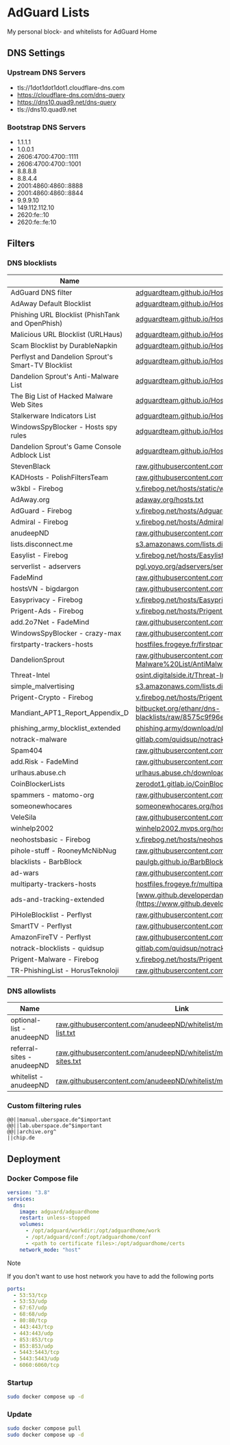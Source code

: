 # AdGuard Lists

My personal block- and whitelists for AdGuard Home

## DNS Settings

### Upstream DNS Servers

- tls://1dot1dot1dot1.cloudflare-dns.com
- https://cloudflare-dns.com/dns-query
- https://dns10.quad9.net/dns-query
- tls://dns10.quad9.net

### Bootstrap DNS Servers

- 1.1.1.1
- 1.0.0.1
- 2606:4700:4700::1111
- 2606:4700:4700::1001
- 8.8.8.8
- 8.8.4.4
- 2001:4860:4860::8888
- 2001:4860:4860::8844
- 9.9.9.10
- 149.112.112.10
- 2620:fe::10
- 2620:fe::fe:10

## Filters

### DNS blocklists

| Name                                                     | Link                                                                                   |
|----------------------------------------------------------|----------------------------------------------------------------------------------------|
| AdGuard DNS filter                                       | [adguardteam.github.io/HostlistsRegistry/assets/filter_1.txt](https://adguardteam.github.io/HostlistsRegistry/assets/filter_1.txt)   |
| AdAway Default Blocklist                                 | [adguardteam.github.io/HostlistsRegistry/assets/filter_2.txt](https://adguardteam.github.io/HostlistsRegistry/assets/filter_2.txt)   |
| Phishing URL Blocklist (PhishTank and OpenPhish)         | [adguardteam.github.io/HostlistsRegistry/assets/filter_30.txt](https://adguardteam.github.io/HostlistsRegistry/assets/filter_30.txt) |
| Malicious URL Blocklist (URLHaus)                        | [adguardteam.github.io/HostlistsRegistry/assets/filter_11.txt](https://adguardteam.github.io/HostlistsRegistry/assets/filter_11.txt) |
| Scam Blocklist by DurableNapkin                          | [adguardteam.github.io/HostlistsRegistry/assets/filter_10.txt](https://adguardteam.github.io/HostlistsRegistry/assets/filter_10.txt) |
| Perflyst and Dandelion Sprout's Smart-TV Blocklist       | [adguardteam.github.io/HostlistsRegistry/assets/filter_7.txt](https://adguardteam.github.io/HostlistsRegistry/assets/filter_7.txt)   |
| Dandelion Sprout's Anti-Malware List                     | [adguardteam.github.io/HostlistsRegistry/assets/filter_12.txt](https://adguardteam.github.io/HostlistsRegistry/assets/filter_12.txt) |
| The Big List of Hacked Malware Web Sites                 | [adguardteam.github.io/HostlistsRegistry/assets/filter_9.txt](https://adguardteam.github.io/HostlistsRegistry/assets/filter_9.txt)   |
| Stalkerware Indicators List                              | [adguardteam.github.io/HostlistsRegistry/assets/filter_31.txt](https://adguardteam.github.io/HostlistsRegistry/assets/filter_31.txt) |
| WindowsSpyBlocker - Hosts spy rules                      | [adguardteam.github.io/HostlistsRegistry/assets/filter_23.txt](https://adguardteam.github.io/HostlistsRegistry/assets/filter_23.txt) |
| Dandelion Sprout's Game Console Adblock List             | [adguardteam.github.io/HostlistsRegistry/assets/filter_6.txt](https://adguardteam.github.io/HostlistsRegistry/assets/filter_6.txt)   |
| StevenBlack                                              | [raw.githubusercontent.com/StevenBlack/hosts/master/hosts](https://raw.githubusercontent.com/StevenBlack/hosts/master/hosts)             |
| KADHosts - PolishFiltersTeam                             | [raw.githubusercontent.com/PolishFiltersTeam/KADhosts/master/KADhosts.txt](https://raw.githubusercontent.com/PolishFiltersTeam/KADhosts/master/KADhosts.txt) |
| w3kbl - Firebog                                         | [v.firebog.net/hosts/static/w3kbl.txt](https://v.firebog.net/hosts/static/w3kbl.txt)                               |
| AdAway.org                                               | [adaway.org/hosts.txt](https://adaway.org/hosts.txt)                                               |
| AdGuard - Firebog                                       | [v.firebog.net/hosts/AdguardDNS.txt](https://v.firebog.net/hosts/AdguardDNS.txt)                             |
| Admiral - Firebog                                       | [v.firebog.net/hosts/Admiral.txt](https://v.firebog.net/hosts/Admiral.txt)                                   |
| anudeepND                                                | [raw.githubusercontent.com/anudeepND/blacklist/master/adservers.txt](https://raw.githubusercontent.com/anudeepND/blacklist/master/adservers.txt) |
| lists.disconnect.me                                     | [s3.amazonaws.com/lists.disconnect.me/simple_ad.txt](https://s3.amazonaws.com/lists.disconnect.me/simple_ad.txt)             |
| Easylist - Firebog                                      | [v.firebog.net/hosts/Easylist.txt](https://v.firebog.net/hosts/Easylist.txt)                                 |
| serverlist - adservers                                  | [pgl.yoyo.org/adservers/serverlist.php?hostformat=hosts&showintro=0&mimetype=plaintext](https://pgl.yoyo.org/adservers/serverlist.php?hostformat=hosts&showintro=0&mimetype=plaintext) |
| FadeMind                                                 | [raw.githubusercontent.com/FadeMind/hosts.extras/master/UncheckyAds/hosts](https://raw.githubusercontent.com/FadeMind/hosts.extras/master/UncheckyAds/hosts) |
| hostsVN - bigdargon                                     | [raw.githubusercontent.com/bigdargon/hostsVN/master/hosts](https://raw.githubusercontent.com/bigdargon/hostsVN/master/hosts)               |
| Easyprivacy - Firebog                                   | [v.firebog.net/hosts/Easyprivacy.txt](https://v.firebog.net/hosts/Easyprivacy.txt)                           |
| Prigent-Ads - Firebog                                   | [v.firebog.net/hosts/Prigent-Ads.txt](https://v.firebog.net/hosts/Prigent-Ads.txt)                           |
| add.2o7Net - FadeMind                                   | [raw.githubusercontent.com/FadeMind/hosts.extras/master/add.2o7Net/hosts](https://raw.githubusercontent.com/FadeMind/hosts.extras/master/add.2o7Net/hosts) |
| WindowsSpyBlocker - crazy-max                           | [raw.githubusercontent.com/crazy-max/WindowsSpyBlocker/master/data/hosts/spy.txt](https://raw.githubusercontent.com/crazy-max/WindowsSpyBlocker/master/data/hosts/spy.txt) |
| firstparty-trackers-hosts                               | [hostfiles.frogeye.fr/firstparty-trackers-hosts.txt](https://hostfiles.frogeye.fr/firstparty-trackers-hosts.txt) |
| DandelionSprout                                          | [raw.githubusercontent.com/DandelionSprout/adfilt/master/Alternate%20versions%20Anti-Malware%20List/AntiMalwareHosts.txt](https://raw.githubusercontent.com/DandelionSprout/adfilt/master/Alternate%20versions%20Anti-Malware%20List/AntiMalwareHosts.txt) |
| Threat-Intel                                             | [osint.digitalside.it/Threat-Intel/lists/latestdomains.txt](https://osint.digitalside.it/Threat-Intel/lists/latestdomains.txt) |
| simple_malvertising                                     | [s3.amazonaws.com/lists.disconnect.me/simple_malvertising.txt](https://s3.amazonaws.com/lists.disconnect.me/simple_malvertising.txt) |
| Prigent-Crypto - Firebog                                | [v.firebog.net/hosts/Prigent-Crypto.txt](https://v.firebog.net/hosts/Prigent-Crypto.txt)                     |
| Mandiant_APT1_Report_Appendix_D                         | [bitbucket.org/ethanr/dns-blacklists/raw/8575c9f96e5b4a1308f2f12394abd86d0927a4a0/bad_lists/Mandiant_APT1_Report_Appendix_D.txt](https://bitbucket.org/ethanr/dns-blacklists/raw/8575c9f96e5b4a1308f2f12394abd86d0927a4a0/bad_lists/Mandiant_APT1_Report_Appendix_D.txt) |
| phishing_army_blocklist_extended                        | [phishing.army/download/phishing_army_blocklist_extended.txt](https://phishing.army/download/phishing_army_blocklist_extended.txt) |
| notrack-malware                                         | [gitlab.com/quidsup/notrack-blocklists/raw/master/notrack-malware.txt](https://gitlab.com/quidsup/notrack-blocklists/raw/master/notrack-malware.txt) |
| Spam404                                                  | [raw.githubusercontent.com/Spam404/lists/master/main-blacklist.txt](https://raw.githubusercontent.com/Spam404/lists/master/main-blacklist.txt) |
| add.Risk - FadeMind                                     | [raw.githubusercontent.com/FadeMind/hosts.extras/master/add.Risk/hosts](https://raw.githubusercontent.com/FadeMind/hosts.extras/master/add.Risk/hosts)   |
| urlhaus.abuse.ch                                         | [urlhaus.abuse.ch/downloads/hostfile/](https://urlhaus.abuse.ch/downloads/hostfile/)                                 |
| CoinBlockerLists                                         | [zerodot1.gitlab.io/CoinBlockerLists/hosts_browser](https://zerodot1.gitlab.io/CoinBlockerLists/hosts_browser)               |
| spammers - matomo-org                                    | [raw.githubusercontent.com/matomo-org/referrer-spam-blacklist/master/spammers.txt](https://raw.githubusercontent.com/matomo-org/referrer-spam-blacklist/master/spammers.txt) |
| someonewhocares                                          | [someonewhocares.org/hosts/zero/hosts](https://someonewhocares.org/hosts/zero/hosts)                                    |
| VeleSila                                                 | [raw.githubusercontent.com/VeleSila/yhosts/master/hosts](https://raw.githubusercontent.com/VeleSila/yhosts/master/hosts)                  |
| winhelp2002                                              | [winhelp2002.mvps.org/hosts.txt](https://winhelp2002.mvps.org/hosts.txt)                                      |
| neohostsbasic - Firebog                                 | [v.firebog.net/hosts/neohostsbasic.txt](https://v.firebog.net/hosts/neohostsbasic.txt)                       |
| pihole-stuff - RooneyMcNibNug                           | [raw.githubusercontent.com/RooneyMcNibNug/pihole-stuff/master/SNAFU.txt](https://raw.githubusercontent.com/RooneyMcNibNug/pihole-stuff/master/SNAFU.txt) |
| blacklists - BarbBlock                                   | [paulgb.github.io/BarbBlock/blacklists/hosts-file.txt](https://paulgb.github.io/BarbBlock/blacklists/hosts-file.txt)            |
| ad-wars                                                  | [raw.githubusercontent.com/jdlingyu/ad-wars/master/hosts](https://raw.githubusercontent.com/jdlingyu/ad-wars/master/hosts)                 |
| multiparty-trackers-hosts                                | [hostfiles.frogeye.fr/multiparty-trackers-hosts.txt](https://hostfiles.frogeye.fr/multiparty-trackers-hosts.txt) |
| ads-and-tracking-extended                                | [www.github.developerdan.com/hosts/lists/ads-and-tracking-extended.txt](https://www.github.developerdan.com/hosts/lists/ads-and-tracking-extended.txt) |
| PiHoleBlocklist - Perflyst                               | [raw.githubusercontent.com/Perflyst/PiHoleBlocklist/master/android-tracking.txt](https://raw.githubusercontent.com/Perflyst/PiHoleBlocklist/master/android-tracking.txt) |
| SmartTV - Perflyst                                       | [raw.githubusercontent.com/Perflyst/PiHoleBlocklist/master/SmartTV.txt](https://raw.githubusercontent.com/Perflyst/PiHoleBlocklist/master/SmartTV.txt) |
| AmazonFireTV - Perflyst                                  | [raw.githubusercontent.com/Perflyst/PiHoleBlocklist/master/AmazonFireTV.txt](https://raw.githubusercontent.com/Perflyst/PiHoleBlocklist/master/AmazonFireTV.txt) |
| notrack-blocklists - quidsup                             | [gitlab.com/quidsup/notrack-blocklists/raw/master/notrack-blocklist.txt](https://gitlab.com/quidsup/notrack-blocklists/raw/master/notrack-blocklist.txt) |
| Prigent-Malware - Firebog                               | [v.firebog.net/hosts/Prigent-Malware.txt](https://v.firebog.net/hosts/Prigent-Malware.txt)                   |
| TR-PhishingList - HorusTeknoloji                        | [raw.githubusercontent.com/HorusTeknoloji/TR-PhishingList/master/url-lists.txt](https://raw.githubusercontent.com/HorusTeknoloji/TR-PhishingList/master/url-lists.txt) |


### DNS allowlists

| Name                         | Link                                                                                                         |
|------------------------------|--------------------------------------------------------------------------------------------------------------|
| optional-list - anudeepND    | [raw.githubusercontent.com/anudeepND/whitelist/master/domains/optional-list.txt](https://raw.githubusercontent.com/anudeepND/whitelist/master/domains/optional-list.txt) |
| referral-sites - anudeepND   | [raw.githubusercontent.com/anudeepND/whitelist/master/domains/referral-sites.txt](https://raw.githubusercontent.com/anudeepND/whitelist/master/domains/referral-sites.txt) |
| whitelist - anudeepND        | [raw.githubusercontent.com/anudeepND/whitelist/master/domains/whitelist.txt](https://raw.githubusercontent.com/anudeepND/whitelist/master/domains/whitelist.txt)       |

### Custom filtering rules

```
@@||manual.uberspace.de^$important
@@||lab.uberspace.de^$important
@@||archive.org^
||chip.de
```

## Deployment

### Docker Compose file

```yaml
version: "3.8"
services:
  dns:
    image: adguard/adguardhome
    restart: unless-stopped
    volumes:
      - /opt/adguard/workdir:/opt/adguardhome/work
      - /opt/adguard/conf:/opt/adguardhome/conf
      - <path to certificate files>:/opt/adguardhome/certs
    network_mode: "host"
```

> [!NOTE]
> If you don't want to use host network you have to add the following ports

```yaml
ports:
  - 53:53/tcp
  - 53:53/udp
  - 67:67/udp
  - 68:68/udp
  - 80:80/tcp
  - 443:443/tcp
  - 443:443/udp
  - 853:853/tcp
  - 853:853/udp
  - 5443:5443/tcp
  - 5443:5443/udp
  - 6060:6060/tcp
```

### Startup

```bash
sudo docker compose up -d
```

### Update

```bash
sudo docker compose pull
sudo docker compose up -d
```
